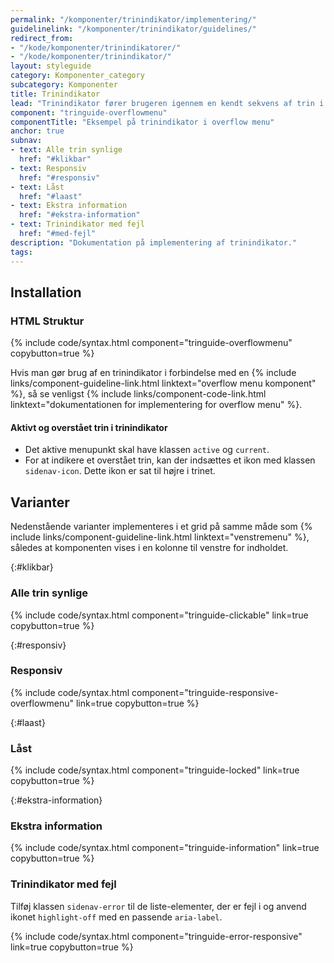 ```yaml
---
permalink: "/komponenter/trinindikator/implementering/"
guidelinelink: "/komponenter/trinindikator/guidelines/"
redirect_from:
- "/kode/komponenter/trinindikatorer/"
- "/kode/komponenter/trinindikator/"
layout: styleguide
category: Komponenter_category
subcategory: Komponenter
title: Trinindikator
lead: "Trinindikator fører brugeren igennem en kendt sekvens af trin i en løsning."
component: "tringuide-overflowmenu"
componentTitle: "Eksempel på trinindikator i overflow menu"
anchor: true
subnav:
- text: Alle trin synlige
  href: "#klikbar"
- text: Responsiv
  href: "#responsiv"
- text: Låst
  href: "#laast"
- text: Ekstra information
  href: "#ekstra-information"
- text: Trinindikator med fejl
  href: "#med-fejl"
description: "Dokumentation på implementering af trinindikator."
tags:
---
```


## Installation

### HTML Struktur

{% include code/syntax.html component="tringuide-overflowmenu" copybutton=true %}

Hvis man gør brug af en trinindikator i forbindelse med en {% include links/component-guideline-link.html linktext="overflow menu komponent" %}, så se venligst {% include links/component-code-link.html linktext="dokumentationen for implementering for overflow menu" %}.

#### Aktivt og overstået trin i trinindikator

- Det aktive menupunkt skal have klassen `active` og `current`.
- For at indikere et overstået trin, kan der indsættes et ikon med klassen `sidenav-icon`. Dette ikon er sat til højre i trinet.

## Varianter

Nedenstående varianter implementeres i et grid på samme måde som {% include links/component-guideline-link.html linktext="venstremenu" %}, således at komponenten vises i en kolonne til venstre for indholdet.

{:#klikbar}
### Alle trin synlige
{% include code/syntax.html component="tringuide-clickable" link=true copybutton=true %}

{:#responsiv}
### Responsiv
{% include code/syntax.html component="tringuide-responsive-overflowmenu" link=true copybutton=true %}

{:#laast}
### Låst
{% include code/syntax.html component="tringuide-locked" link=true copybutton=true %}

{:#ekstra-information}
### Ekstra information
{% include code/syntax.html component="tringuide-information" link=true copybutton=true %}

### Trinindikator med fejl

Tilføj klassen `sidenav-error` til de liste-elementer, der er fejl i og anvend ikonet `highlight-off` med en passende `aria-label`.

{% include code/syntax.html component="tringuide-error-responsive" link=true copybutton=true %}